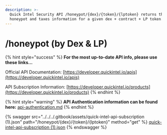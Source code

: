 ```yaml
---
description: >-
  Quick Intel Security API /honeypot/{dex}/{token}/{lptoken} returns the
  honeypot and taxes information for a given dex + contract + LP token.
---
```


# /honeypot (by Dex & LP)

{% hint style="success" %}
**For the most up-to-date API info, please use these links...**

Official API Documentation: [https://developer.quickintel.io/apis](https://developer.quickintel.io/apis)

API Subscription Information: [https://developer.quickintel.io/products](https://developer.quickintel.io/products)
{% endhint %}

{% hint style="warning" %}
**API Authentication information can be found here:** [api-authentication.md](../api-authentication.md "mention")
{% endhint %}

{% swagger src="../../../.gitbook/assets/quick-intel-api-subscription (1).json" path="/honeypot/{dex}/{token}/{lptoken}" method="get" %}
[quick-intel-api-subscription (1).json](<../../../.gitbook/assets/quick-intel-api-subscription (1).json>)
{% endswagger %}

